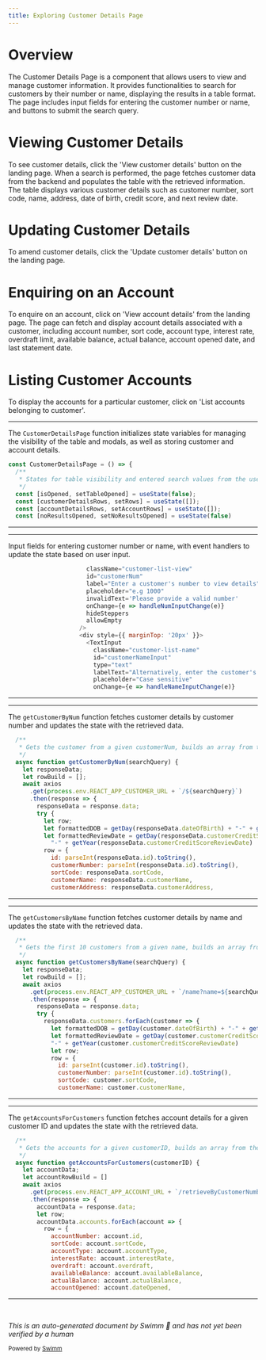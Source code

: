 ```yaml
---
title: Exploring Customer Details Page
---
```

# Overview

The Customer Details Page is a component that allows users to view and manage customer information. It provides functionalities to search for customers by their number or name, displaying the results in a table format. The page includes input fields for entering the customer number or name, and buttons to submit the search query.

# Viewing Customer Details

To see customer details, click the 'View customer details' button on the landing page. When a search is performed, the page fetches customer data from the backend and populates the table with the retrieved information. The table displays various customer details such as customer number, sort code, name, address, date of birth, credit score, and next review date.

# Updating Customer Details

To amend customer details, click the 'Update customer details' button on the landing page.

# Enquiring on an Account

To enquire on an account, click on 'View account details' from the landing page. The page can fetch and display account details associated with a customer, including account number, sort code, account type, interest rate, overdraft limit, available balance, actual balance, account opened date, and last statement date.

# Listing Customer Accounts

To display the accounts for a particular customer, click on 'List accounts belonging to customer'.

<SwmSnippet path="/src/bank-application-frontend/src/content/CustomerDetailsPage/CustomerDetailsPage.js" line="23">

---

The <SwmToken path="src/bank-application-frontend/src/content/CustomerDetailsPage/CustomerDetailsPage.js" pos="23:2:2" line-data="const CustomerDetailsPage = () =&gt; {">`CustomerDetailsPage`</SwmToken> function initializes state variables for managing the visibility of the table and modals, as well as storing customer and account details.

```javascript
const CustomerDetailsPage = () => {
  /**
   * States for table visibility and entered search values from the user
   */
  const [isOpened, setTableOpened] = useState(false);
  const [customerDetailsRows, setRows] = useState([]);
  const [accountDetailsRows, setAccountRows] = useState([]);
  const [noResultsOpened, setNoResultsOpened] = useState(false)
```

---

</SwmSnippet>

<SwmSnippet path="/src/bank-application-frontend/src/content/CustomerDetailsPage/CustomerDetailsPage.js" line="217">

---

Input fields for entering customer number or name, with event handlers to update the state based on user input.

```javascript
                      className="customer-list-view"
                      id="customerNum"
                      label="Enter a customer's number to view details"
                      placeholder="e.g 1000"
                      invalidText='Please provide a valid number'
                      onChange={e => handleNumInputChange(e)}
                      hideSteppers
                      allowEmpty
                    />
                    <div style={{ marginTop: '20px' }}>
                      <TextInput
                        className="customer-list-name"
                        id="customerNameInput"
                        type="text"
                        labelText="Alternatively, enter the customer's name:"
                        placeholder="Case sensitive"
                        onChange={e => handleNameInputChange(e)}
```

---

</SwmSnippet>

<SwmSnippet path="/src/bank-application-frontend/src/content/CustomerDetailsPage/CustomerDetailsPage.js" line="116">

---

The <SwmToken path="src/bank-application-frontend/src/content/CustomerDetailsPage/CustomerDetailsPage.js" pos="119:5:5" line-data="  async function getCustomerByNum(searchQuery) {">`getCustomerByNum`</SwmToken> function fetches customer details by customer number and updates the state with the retrieved data.

```javascript
  /**
   * Gets the customer from a given customerNum, builds an array from the response and sets customerDetailsRows' state to this array
   */
  async function getCustomerByNum(searchQuery) {
    let responseData;
    let rowBuild = [];
    await axios
      .get(process.env.REACT_APP_CUSTOMER_URL + `/${searchQuery}`)
      .then(response => {
        responseData = response.data;
        try {
          let row;
          let formattedDOB = getDay(responseData.dateOfBirth) + "-" + getMonth(responseData.dateOfBirth) + "-" + getYear(responseData.dateOfBirth)
          let formattedReviewDate = getDay(responseData.customerCreditScoreReviewDate) + "-" + getMonth(responseData.customerCreditScoreReviewDate) +
            "-" + getYear(responseData.customerCreditScoreReviewDate)
          row = {
            id: parseInt(responseData.id).toString(),
            customerNumber: parseInt(responseData.id).toString(),
            sortCode: responseData.sortCode,
            customerName: responseData.customerName,
            customerAddress: responseData.customerAddress,
```

---

</SwmSnippet>

<SwmSnippet path="/src/bank-application-frontend/src/content/CustomerDetailsPage/CustomerDetailsPage.js" line="72">

---

The <SwmToken path="src/bank-application-frontend/src/content/CustomerDetailsPage/CustomerDetailsPage.js" pos="75:5:5" line-data="  async function getCustomersByName(searchQuery) {">`getCustomersByName`</SwmToken> function fetches customer details by name and updates the state with the retrieved data.

```javascript
  /**
   * Gets the first 10 customers from a given name, builds an array from the response and sets customerDetailsRows' state to this array
   */
  async function getCustomersByName(searchQuery) {
    let responseData;
    let rowBuild = [];
    await axios
      .get(process.env.REACT_APP_CUSTOMER_URL + `/name?name=${searchQuery}&limit=10`)
      .then(response => {
        responseData = response.data;
        try {
          responseData.customers.forEach(customer => {
            let formattedDOB = getDay(customer.dateOfBirth) + "-" + getMonth(customer.dateOfBirth) + "-" + getYear(customer.dateOfBirth)
            let formattedReviewDate = getDay(customer.customerCreditScoreReviewDate) + "-" + getMonth(customer.customerCreditScoreReviewDate) +
            "-" + getYear(customer.customerCreditScoreReviewDate)
            let row;
            row = {
              id: parseInt(customer.id).toString(),
              customerNumber: parseInt(customer.id).toString(),
              sortCode: customer.sortCode,
              customerName: customer.customerName,
```

---

</SwmSnippet>

<SwmSnippet path="/src/bank-application-frontend/src/content/CustomerDetailsPage/CustomerDetailsPage.js" line="158">

---

The <SwmToken path="src/bank-application-frontend/src/content/CustomerDetailsPage/CustomerDetailsPage.js" pos="161:5:5" line-data="  async function getAccountsForCustomers(customerID) {">`getAccountsForCustomers`</SwmToken> function fetches account details for a given customer ID and updates the state with the retrieved data.

```javascript
  /**
   * Gets the accounts for a given customerID, builds an array from the response and sets accountDetailsRows' state to this array
   */
  async function getAccountsForCustomers(customerID) {
    let accountData;
    let accountRowBuild = []
    await axios
      .get(process.env.REACT_APP_ACCOUNT_URL + `/retrieveByCustomerNumber/${customerID}`)
      .then(response => {
        accountData = response.data;
        let row;
        accountData.accounts.forEach(account => {
          row = {
            accountNumber: account.id,
            sortCode: account.sortCode,
            accountType: account.accountType,
            interestRate: account.interestRate,
            overdraft: account.overdraft,
            availableBalance: account.availableBalance,
            actualBalance: account.actualBalance,
            accountOpened: account.dateOpened,
```

---

</SwmSnippet>

&nbsp;

*This is an auto-generated document by Swimm 🌊 and has not yet been verified by a human*

<SwmMeta version="3.0.0" repo-id="Z2l0aHViJTNBJTNBY2ljcy1iYW5raW5nLXNhbXBsZS1hcHBsaWNhdGlvbi1jYnNhLUlCTS1EZW1vLUdQVCUzQSUzQVN3aW1tLURlbW8=" repo-name="cics-banking-sample-application-cbsa-IBM-Demo-GPT"><sup>Powered by [Swimm](/)</sup></SwmMeta>
